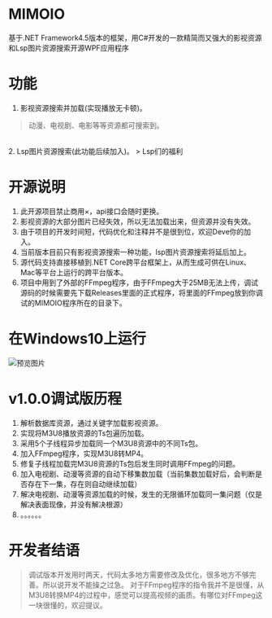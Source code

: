 # MIMOIO
基于.NET Framework4.5版本的框架，用C#开发的一款精简而又强大的影视资源和Lsp图片资源搜索开源WPF应用程序

# 功能
1. 影视资源搜索并加载(实现播放无卡顿)。
> 动漫、电视剧、电影等等资源都可搜索到。
<br>
2. Lsp图片资源搜索(此功能后续加入)。
> Lsp们的福利

# 开源说明
1. 此开源项目禁止商用×，api接口会随时更换。<br>
2. 影视资源的大部分图片已经失效，所以无法加载出来，但资源并没有失效。<br>
3. 由于项目的开发时间短，代码优化和注释并不是很到位，欢迎Deve你的加入。<br>
4. 当前版本目前只有影视资源搜索一种功能，lsp图片资源搜索将延后加上。<br>
5. 源代码支持直接移植到.NET Core跨平台框架上，从而生成可供在Linux、Mac等平台上运行的跨平台版本。
6. 项目中用到了外部的FFmpeg程序，由于FFmpeg大于25MB无法上传，调试源码的时候需要先下载Releases里面的正式程序，将里面的FFmpeg放到你调试的MIMOIO程序所在的目录下。

# 在Windows10上运行
![预览图片](https://www.ym-o.cn/img/WIn10.png "预览图片")

# v1.0.0调试版历程
1. 解析数据库资源，通过关键字加载影视资源。<br>
2. 实现将M3U8播放资源的Ts包遍历加载。<br>
3. 采用5个子线程异步加载同一个M3U8资源中的不同Ts包。<br>
4. 加入FFmpeg程序，实现M3U8转MP4。<br>
5. 修复子线程加载完M3U8资源的Ts包后发生同时调用FFmpeg的问题。<br>
6. 加入电视剧、动漫等资源的自动下移集数加载（当前集数加载好后，会判断是否存在下一集，存在则自动继续加载）<br>
7. 解决电视剧、动漫等资源加载的时候，发生的无限循环加载同一集问题（仅是解决表面现像，并没有解决根源）<br>
8. 。。。。。。

# 开发者结语
> 调试版本开发用时两天，代码太多地方需要修改及优化，很多地方不够完善。所以说开发不能操之过急。
> 对于FFmpeg程序的指令我并不是很懂，从M3U8转换MP4的过程中，感觉可以提高视频的画质。有哪位对FFmpeg这一块很懂的，欢迎提议。
